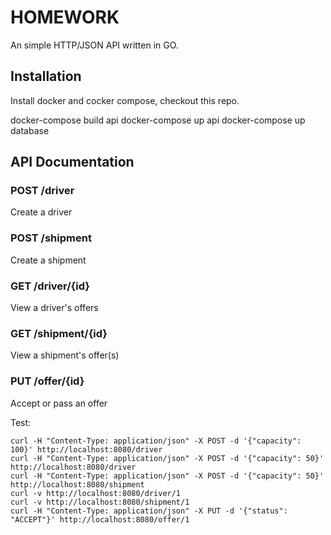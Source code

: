 HOMEWORK
========

An simple HTTP/JSON API written in GO.

## Installation
Install docker and cocker compose, checkout this repo.

docker-compose build api
docker-compose up api
docker-compose up database


## API Documentation 
### POST /driver
Create a driver
### POST /shipment
Create a shipment
### GET /driver/{id}
View a driver's offers
### GET /shipment/{id}
View a shipment's offer(s)
### PUT /offer/{id}
Accept or pass an offer

Test:
```
curl -H "Content-Type: application/json" -X POST -d '{"capacity": 100}' http://localhost:8080/driver
curl -H "Content-Type: application/json" -X POST -d '{"capacity": 50}' http://localhost:8080/driver
curl -H "Content-Type: application/json" -X POST -d '{"capacity": 50}' http://localhost:8080/shipment
curl -v http://localhost:8080/driver/1
curl -v http://localhost:8080/shipment/1
curl -H "Content-Type: application/json" -X PUT -d '{"status": "ACCEPT"}' http://localhost:8080/offer/1
```
